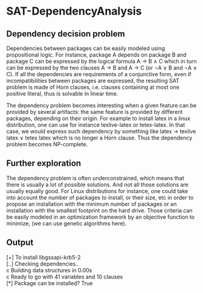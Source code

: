 # SAT-DependencyAnalysis

## Dependency decision problem

Dependencies between packages can be easily modeled using propositional logic. For instance, package A depends on package B and package C can be expressed by the logical formula A → B ∧ C which in turn can be expressed by the two clauses A → B and A → C (or ¬A ∨ B and ¬A ∨ C). If all the dependencies are requirements of a conjunctive form, even if incompatibilities between packages are expressed, the resulting SAT problem is made of Horn clauses, i.e. clauses containing at most one positive literal, thus is solvable in linear time.

The dependency problem becomes interesting when a given feature can be provided by several artifacts: the same feature is provided by different packages, depending on their origin. For example to install latex in a linux distribution, one can use for instance texlive-latex or tetex-latex. In that case, we would express such dependency by something like latex → texlive latex ∨ tetex latex which is no longer a Horn clause. Thus the dependency problem becomes NP-complete.

## Further exploration

The dependency problem is often underconstrained, which means that there is usually a lot of possible solutions. And not all those solutions are usually equally good. For Linux distributions for instance, one could take into account the number of packages to install, or their size, etc in order to propose an installation with the minimum number of packages or an installation with the smallest footprint on the hard drive. Those criteria can be easily modeled in an optimization framework by an objective function to minimize, (we can use genetic algorithms here).

## Output

[+] To install libgssapi-krb5-2 <br>
[..] Checking dependencies.. <br>
c Building data structures in 0.00s <br>
c Ready to go with 41 variables and 10 clauses <br>
[*] Package can be installed? True <br>
